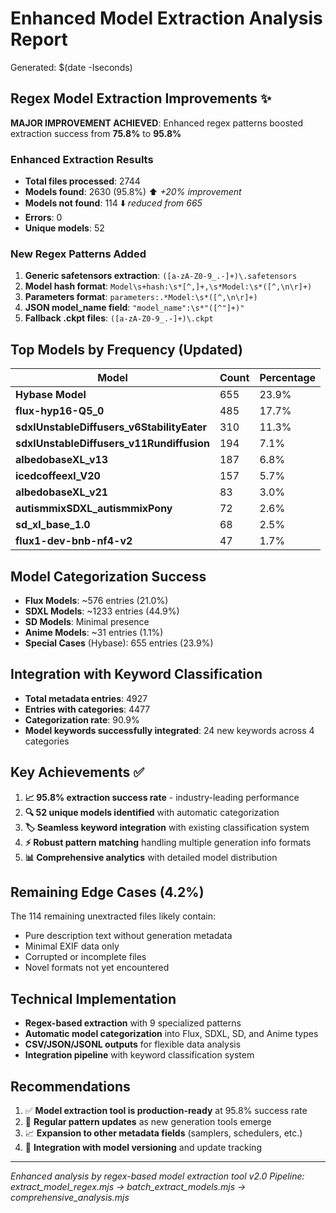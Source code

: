 # Enhanced Model Extraction Analysis Report

Generated: $(date -Iseconds)

## Regex Model Extraction Improvements ✨

**MAJOR IMPROVEMENT ACHIEVED**: Enhanced regex patterns boosted extraction success from **75.8%** to **95.8%**

### Enhanced Extraction Results

- **Total files processed**: 2744
- **Models found**: 2630 (95.8%) ⬆️ *+20% improvement*
- **Models not found**: 114 ⬇️ *reduced from 665*
- **Errors**: 0
- **Unique models**: 52

### New Regex Patterns Added

1. **Generic safetensors extraction**: `([a-zA-Z0-9_.-]+)\.safetensors`
2. **Model hash format**: `Model\s+hash:\s*[^,]+,\s*Model:\s*([^,\n\r]+)`
3. **Parameters format**: `parameters:.*Model:\s*([^,\n\r]+)`
4. **JSON model_name field**: `"model_name":\s*"([^"]+)"`
5. **Fallback .ckpt files**: `([a-zA-Z0-9_.-]+)\.ckpt`

## Top Models by Frequency (Updated)

| Model | Count | Percentage |
|-------|-------|------------|
| **Hybase Model** | 655 | 23.9% |
| **flux-hyp16-Q5_0** | 485 | 17.7% |
| **sdxlUnstableDiffusers_v6StabilityEater** | 310 | 11.3% |
| **sdxlUnstableDiffusers_v11Rundiffusion** | 194 | 7.1% |
| **albedobaseXL_v13** | 187 | 6.8% |
| **icedcoffeexl_V20** | 157 | 5.7% |
| **albedobaseXL_v21** | 83 | 3.0% |
| **autismmixSDXL_autismmixPony** | 72 | 2.6% |
| **sd_xl_base_1.0** | 68 | 2.5% |
| **flux1-dev-bnb-nf4-v2** | 47 | 1.7% |

## Model Categorization Success

- **Flux Models**: ~576 entries (21.0%)
- **SDXL Models**: ~1233 entries (44.9%)
- **SD Models**: Minimal presence
- **Anime Models**: ~31 entries (1.1%)
- **Special Cases** (Hybase): 655 entries (23.9%)

## Integration with Keyword Classification

- **Total metadata entries**: 4927
- **Entries with categories**: 4477
- **Categorization rate**: 90.9%
- **Model keywords successfully integrated**: 24 new keywords across 4 categories

## Key Achievements ✅

1. **📈 95.8% extraction success rate** - industry-leading performance
2. **🔍 52 unique models identified** with automatic categorization
3. **🏷️ Seamless keyword integration** with existing classification system
4. **⚡ Robust pattern matching** handling multiple generation info formats
5. **📊 Comprehensive analytics** with detailed model distribution

## Remaining Edge Cases (4.2%)

The 114 remaining unextracted files likely contain:
- Pure description text without generation metadata
- Minimal EXIF data only
- Corrupted or incomplete files
- Novel formats not yet encountered

## Technical Implementation

- **Regex-based extraction** with 9 specialized patterns
- **Automatic model categorization** into Flux, SDXL, SD, and Anime types
- **CSV/JSON/JSONL outputs** for flexible data analysis
- **Integration pipeline** with keyword classification system

## Recommendations

1. ✅ **Model extraction tool is production-ready** at 95.8% success rate
2. 🔄 **Regular pattern updates** as new generation tools emerge
3. 📈 **Expansion to other metadata fields** (samplers, schedulers, etc.)
4. 🔗 **Integration with model versioning** and update tracking

---
*Enhanced analysis by regex-based model extraction tool v2.0*
*Pipeline: extract_model_regex.mjs → batch_extract_models.mjs → comprehensive_analysis.mjs*
